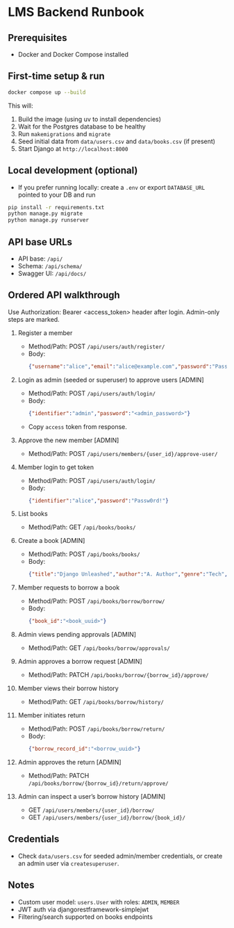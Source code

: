 # LMS Backend Runbook

## Prerequisites
- Docker and Docker Compose installed

## First-time setup & run
```bash
docker compose up --build
```
This will:
1. Build the image (using uv to install dependencies)
2. Wait for the Postgres database to be healthy
3. Run `makemigrations` and `migrate`
4. Seed initial data from `data/users.csv` and `data/books.csv` (if present)
5. Start Django at `http://localhost:8000`

## Local development (optional)
- If you prefer running locally: create a `.env` or export `DATABASE_URL` pointed to your DB and run
```bash
pip install -r requirements.txt
python manage.py migrate
python manage.py runserver
```

## API base URLs
- API base: `/api/`
- Schema: `/api/schema/`
- Swagger UI: `/api/docs/`

## Ordered API walkthrough
Use Authorization: Bearer <access_token> header after login. Admin-only steps are marked.

1) Register a member
    - Method/Path: POST `/api/users/auth/register/`
    - Body:
      ```json
      {"username":"alice","email":"alice@example.com","password":"Passw0rd!","role":"MEMBER"}
      ```

2) Login as admin (seeded or superuser) to approve users [ADMIN]
    - Method/Path: POST `/api/users/auth/login/`
    - Body:
      ```json
      {"identifier":"admin","password":"<admin_password>"}
      ```
    - Copy `access` token from response.

3) Approve the new member [ADMIN]
    - Method/Path: POST `/api/users/members/{user_id}/approve-user/`

4) Member login to get token
    - Method/Path: POST `/api/users/auth/login/`
    - Body:
      ```json
      {"identifier":"alice","password":"Passw0rd!"}
      ```

5) List books
    - Method/Path: GET `/api/books/books/`

6) Create a book [ADMIN]
    - Method/Path: POST `/api/books/books/`
    - Body:
      ```json
      {"title":"Django Unleashed","author":"A. Author","genre":"Tech","isbn":"9780000000001","total_copies":5,"available_copies":5}
      ```

7) Member requests to borrow a book
    - Method/Path: POST `/api/books/borrow/borrow/`
    - Body:
      ```json
      {"book_id":"<book_uuid>"}
      ```

8) Admin views pending approvals [ADMIN]
    - Method/Path: GET `/api/books/borrow/approvals/`

9) Admin approves a borrow request [ADMIN]
    - Method/Path: PATCH `/api/books/borrow/{borrow_id}/approve/`

10) Member views their borrow history
     - Method/Path: GET `/api/books/borrow/history/`

11) Member initiates return
     - Method/Path: POST `/api/books/borrow/return/`
     - Body:
       ```json
       {"borrow_record_id":"<borrow_uuid>"}
       ```

12) Admin approves the return [ADMIN]
     - Method/Path: PATCH `/api/books/borrow/{borrow_id}/return/approve/`

13) Admin can inspect a user’s borrow history [ADMIN]
     - GET `/api/users/members/{user_id}/borrow/`
     - GET `/api/users/members/{user_id}/borrow/{book_id}/`

## Credentials
- Check `data/users.csv` for seeded admin/member credentials, or create an admin user via `createsuperuser`.

## Notes
- Custom user model: `users.User` with roles: `ADMIN`, `MEMBER`
- JWT auth via djangorestframework-simplejwt
- Filtering/search supported on books endpoints
